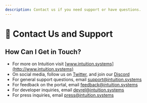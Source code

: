```yaml
---
description: Contact us if you need support or have questions.
---
```


# 🤝 Contact Us and Support

## How Can I Get in Touch?

* For more on Intuition visit [www.intuition.systems](http://www.intuition.systems)
* On social media, follow us on [Twitter](https://twitter.com/0xIntuition), and join our [Discord](https://discord.gg/RcASAxbpHf)
* For general support questions, email [support@intuition.systems](mailto:support@intuition.systems)
* For feedback on the portal, email [feedback@intuition.systems](mailto:feedback@intuition.systems)
* For developer inquiries, email [devrel@intuition.systems](mailto:devrel@intuition.systems)
* For press inquiries, email [press@intuition.systems](mailto:press@intuition.systems)
